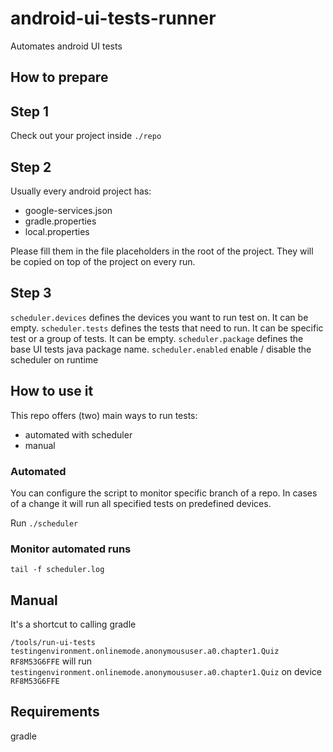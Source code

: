 # android-ui-tests-runner

Automates android UI tests

## How to prepare

## Step 1

Check out your project inside `./repo`

## Step 2
Usually every android project has:

- google-services.json
- gradle.properties
- local.properties

Please fill them in the file placeholders in the root of the project.
They will be copied on top of the project on every run.

## Step 3

`scheduler.devices` defines the devices you want to run test on. It can be empty.
`scheduler.tests` defines the tests that need to run. It can be specific test or a group of tests. It can be empty.
`scheduler.package` defines the base UI tests java package name.
`scheduler.enabled` enable / disable the scheduler on runtime

## How to use it

This repo offers (two) main ways to run tests:

- automated with scheduler
- manual

### Automated

You can configure the script to monitor specific branch of a repo.
In cases of a change it will run all specified tests on predefined devices.

Run `./scheduler`

### Monitor automated runs

`tail -f scheduler.log`

## Manual

It's a shortcut to calling gradle

`/tools/run-ui-tests testingenvironment.onlinemode.anonymoususer.a0.chapter1.Quiz RF8M53G6FFE` will run `testingenvironment.onlinemode.anonymoususer.a0.chapter1.Quiz` on device `RF8M53G6FFE`

## Requirements

gradle

